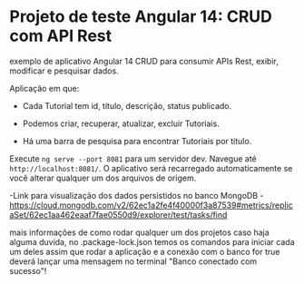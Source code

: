 # Projeto de teste Angular 14: CRUD com API Rest

 exemplo de aplicativo Angular 14 CRUD para consumir APIs Rest, exibir, modificar e pesquisar dados.



Aplicação em que:

- Cada Tutorial tem id, título, descrição, status publicado.

- Podemos criar, recuperar, atualizar, excluir Tutoriais.

- Há uma barra de pesquisa para encontrar Tutoriais por título.


Execute `ng serve --port 8081` para um servidor dev. Navegue até `http://localhost:8081/`. O aplicativo será recarregado automaticamente se você alterar qualquer um dos arquivos de origem.

-Link para visualização dos dados persistidos no banco MongoDB
-https://cloud.mongodb.com/v2/62ec1a2fe4f40000f3a87539#metrics/replicaSet/62ec1aa462eaaf7fae0550d9/explorer/test/tasks/find



mais informações de como rodar qualquer um dos projetos caso haja alguma duvida, no .package-lock.json temos os comandos para iniciar cada um deles
assim que rodar a aplicação e a conexão com o banco for true deverá lançar uma mensagem no terminal "Banco conectado com sucesso"!
